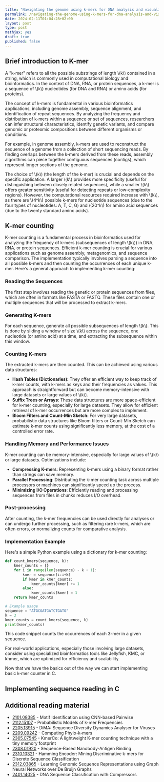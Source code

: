 ```yaml
---
title: "Navigating the genome using k-mers for DNA analysis and visualization"
permalink: /navigating-the-genome-using-k-mers-for-dna-analysis-and-visualization.html
date: 2024-02-11T01:04:28+02:00
layout: post
type: post
mathjax: yes
draft: true
published: false
---
```


## Brief introduction to K-mer

A "k-mer" refers to all the possible substrings of length \\(k\\) contained in a
string, which is commonly used in computational biology and bioinformatics. In
the context of DNA, RNA, or protein sequences, a k-mer is a sequence of \\(k\\)
nucleotides (for DNA and RNA) or amino acids (for proteins).

The concept of k-mers is fundamental in various bioinformatics applications,
including genome assembly, sequence alignment, and identification of repeat
sequences. By analyzing the frequency and distribution of k-mers within a
sequence or set of sequences, researchers can infer structural characteristics,
identify genetic variants, and compare genomic or proteomic compositions between
different organisms or conditions.

For example, in genome assembly, k-mers are used to reconstruct the sequence of
a genome from a collection of short sequencing reads. By finding overlaps
between the k-mers derived from these reads, assembly algorithms can piece
together contiguous sequences (contigs), which represent longer sections of the
genome.

The choice of \\(k\\) (the length of the k-mer) is crucial and depends on the
specific application. A larger \\(k\\) provides more specificity (useful for
distinguishing between closely related sequences), while a smaller \\(k\\)
offers greater sensitivity (useful for detecting repeats or low-complexity
regions). However, the computational resources required increase with \\(k\\),
as there are \\(4^k\\) possible k-mers for nucleotide sequences (due to the four
types of nucleotides: A, T, C, G) and \\(20^k\\) for amino acid sequences (due
to the twenty standard amino acids).

## K-mer counting

K-mer counting is a fundamental process in bioinformatics used for analyzing the
frequency of k-mers (subsequences of length \\(k\\)) in DNA, RNA, or protein
sequences. Efficient k-mer counting is crucial for various applications such as
genome assembly, metagenomics, and sequence comparison. The implementation
typically involves parsing a sequence into all possible k-mers and then counting
the occurrences of each unique k-mer. Here's a general approach to implementing
k-mer counting:

### Reading the Sequences

The first step involves reading the genetic or protein sequences from files,
which are often in formats like FASTA or FASTQ. These files contain one or
multiple sequences that will be processed to extract k-mers.

### Generating K-mers

For each sequence, generate all possible subsequences of length \\(k\\). This is
done by sliding a window of size \\(k\\) across the sequence, one nucleotide (or
amino acid) at a time, and extracting the subsequence within this window.

### Counting K-mers

The extracted k-mers are then counted. This can be achieved using various data
structures:

- **Hash Tables (Dictionaries)**: They offer an efficient way to keep track of
  k-mer counts, with k-mers as keys and their frequencies as values. This
  approach is straightforward but can become memory-intensive with large
  datasets or large values of \\(k\\).
- **Suffix Trees or Arrays**: These data structures are more space-efficient for
  k-mer counting, especially for large datasets. They allow for efficient
  retrieval of k-mer occurrences but are more complex to implement.
- **Bloom Filters and Count-Min Sketch**: For very large datasets, probabilistic
  data structures like Bloom filters or Count-Min Sketch can estimate k-mer
  counts using significantly less memory, at the cost of a controlled error
  rate.

### Handling Memory and Performance Issues

K-mer counting can be memory-intensive, especially for large values of \\(k\\) or
large datasets. Optimizations include:

- **Compressing K-mers**: Representing k-mers using a binary format rather than
  strings can save memory.
- **Parallel Processing**: Distributing the k-mer counting task across multiple
  processors or machines can significantly speed up the process.
- **Minimizing I/O Operations**: Efficiently reading and processing sequences
  from files in chunks reduces I/O overhead.

### Post-processing

After counting, the k-mer frequencies can be used directly for analyses or can
undergo further processing, such as filtering rare k-mers, which are often
errors, or normalizing counts for comparative analysis.

### Implementation Example

Here's a simple Python example using a dictionary for k-mer counting:

```python
def count_kmers(sequence, k):
    kmer_counts = {}
    for i in range(len(sequence) - k + 1):
        kmer = sequence[i:i+k]
        if kmer in kmer_counts:
            kmer_counts[kmer] += 1
        else:
            kmer_counts[kmer] = 1
    return kmer_counts

# Example usage
sequence = "ATGCGATGATCTGATG"
k = 3
kmer_counts = count_kmers(sequence, k)
print(kmer_counts)
```

This code snippet counts the occurrences of each 3-mer in a given sequence.

For real-world applications, especially those involving large datasets, consider
using specialized bioinformatics tools like Jellyfish, KMC, or khmer, which are
optimized for efficiency and scalability.

Now that we have the basics out of the way we can start implementing basic k-mer
counter in C.

## Implementing sequence reading in C

## Additional reading material

- [2101.08385](https://arxiv.org/pdf/2101.08385.pdf) - Motif Identification using CNN-based Pairwise
- [2112.15107](https://arxiv.org/pdf/2112.15107.pdf) - Probabilistic Models of k-mer Frequencies
- [2205.13915](https://arxiv.org/pdf/2205.13915.pdf) - DiMA: Sequence Diversity Dynamics Analyser for Viruses
- [2209.09242](https://arxiv.org/pdf/2209.09242.pdf) - Computing Phylo-k-mers
- [2305.07545](https://arxiv.org/pdf/2305.07545.pdf) - KmerCo: A lightweight K-mer counting technique with a tiny memory footprint
- [2308.01920](https://arxiv.org/pdf/2308.01920.pdf) - Sequence-Based Nanobody-Antigen Binding
- [2310.10321](https://arxiv.org/pdf/2310.10321.pdf) - Hamming Encoder: Mining Discriminative k-mers for Discrete Sequence Classification
- [2312.03865](https://arxiv.org/pdf/2312.03865.pdf) - Learning Genomic Sequence Representations using Graph Neural Networks over De Bruijn Graphs
- [2401.14025](https://arxiv.org/pdf/2401.14025.pdf) - DNA Sequence Classification with Compressors
